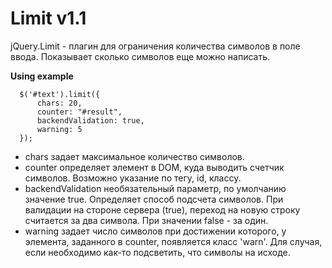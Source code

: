 Limit v1.1
=====

jQuery.Limit - плагин для ограничения количества символов в поле ввода.
Показывает сколько символов еще можно написать.

**Using example**

```
  $('#text').limit({
      chars: 20,
      counter: "#result",
      backendValidation: true,
      warning: 5
  });
```

- chars задает максимальное количество символов.
- counter определяет элемент в DOM, куда выводить счетчик символов. Возможно указание по тегу, id, классу.
- backendValidation необязательный параметр, по умолчанию значение true. Определяет способ подсчета символов. При валидации на стороне сервера (true), переход на новую строку считается за два символа. При значении false - за один.
- warning задает число символов при достижении которого, у элемента, заданного в counter, появляется класс 'warn'. Для случая, если необходимо как-то подсветить, что символы на исходе.
